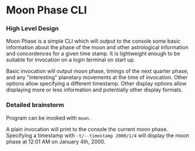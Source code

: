 # Moon Phase CLI

### High Level Design

Moon Phase is a simple CLI which will output to the console some basic information about the phase of the moon and other astrological information and concordences for a given time stamp. It is lightweight enough to be suitable for invocation on a login terminal on start up.

Basic invocation will output moon phase, timings of the next quarter phase, and any "interesting" planetary movements at the time of invocation.
Other options allow specifying a different timestamp.
Other display options allow displaying more or less information and potentially other display formats.

### Detailed brainstorm

Program can be invoked with `moon`.

A plain invocation will print to the console the current moon phase.
Specifying a timestamp with `-t/--timestamp 2000/1/4` will display the moon phase at 12:01 AM on January 4th, 2000.
